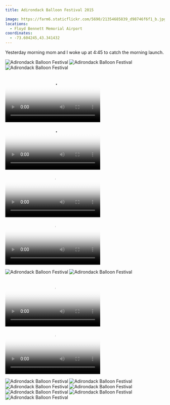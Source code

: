 ```yaml
---
title: Adirondack Balloon Festival 2015

image: https://farm6.staticflickr.com/5690/21354685839_d98746f6f1_b.jpg
locations:
  - Floyd Bennett Memorial Airport
coordinates:
  - -73.604245,43.341432
---
```


Yesterday morning mom and I woke up at 4:45 to catch the morning launch.

<div class="photos">
<img src="https://farm1.staticflickr.com/634/21550343211_d15c515f86_b.jpg" class="img-wide" alt="Adirondack Balloon Festival">
<img src="https://farm6.staticflickr.com/5807/20918828904_717db56fab_b.jpg" class="img-tall" alt="Adirondack Balloon Festival">
<img src="https://farm1.staticflickr.com/761/21353546370_2f2d5d8553_b.jpg" alt="Adirondack Balloon Festival">

<!-- tall video -->

<video src="https://www.flickr.com/photos/katydecorah/20920502963/play/site/48a22a95c5/" poster="https://farm6.staticflickr.com/5696/20920502963_48a22a95c5.jpg" controls="" class="img-fourths"></video> <video src="https://www.flickr.com/photos/katydecorah/20918858404/play/site/2472db735c/"  poster="https://farm1.staticflickr.com/646/20918858404_2472db735c_b.jpg" controls="" class="img-fourths"></video> <video src="https://www.flickr.com/photos/katydecorah/21354718679/play/site/9327a63bc5/" poster="https://farm1.staticflickr.com/645/21354718679_9327a63bc5_b.jpg" controls="" class="img-fourths"></video> <video src="https://www.flickr.com/photos/katydecorah/21354718809/play/site/5ff5787d3e/" poster="https://farm1.staticflickr.com/661/21354718809_5ff5787d3e_b.jpg" controls="" class="img-fourths"></video>

<img src="https://farm6.staticflickr.com/5690/21354685839_d98746f6f1_b.jpg" class="img-half" alt="Adirondack Balloon Festival">
<img src="https://farm6.staticflickr.com/5625/21541590785_96b3c90ba7_b.jpg" class="img-half" alt="Adirondack Balloon Festival">

<!-- video -->

<video src="https://www.flickr.com/photos/katydecorah/21354711029/play/hd/6e340d1a71/" poster="https://farm6.staticflickr.com/5785/21354711029_6e340d1a71_b.jpg" controls="" class="img-half"></video> <video src="https://www.flickr.com/photos/katydecorah/20920502883/play/hd/e66a945629/" poster="https://farm6.staticflickr.com/5733/20920502883_e66a945629_b.jpg" controls="" class="img-half"></video>

<img src="https://farm1.staticflickr.com/573/21530409792_3800c94419_b.jpg" class="img-half" alt="Adirondack Balloon Festival">
<img src="https://farm1.staticflickr.com/624/21541593415_41f0a236ca_b.jpg" class="img-half" alt="Adirondack Balloon Festival">

<img src="https://farm1.staticflickr.com/588/21515383966_c50d0bbeb2_b.jpg" alt="Adirondack Balloon Festival">

<img src="https://farm1.staticflickr.com/657/20920473113_94220982fd_b.jpg" class="img-wide" alt="Adirondack Balloon Festival">
<img src="https://farm6.staticflickr.com/5722/21354688239_d71ffe12f0_b.jpg" class="img-tall" alt="Adirondack Balloon Festival">

<img src="https://farm6.staticflickr.com/5835/21550339951_6aafc9820b_b.jpg" class="img-half" alt="Adirondack Balloon Festival">
<img src="https://farm6.staticflickr.com/5757/21353547320_67f0b40650_b.jpg" class="img-half" alt="Adirondack Balloon Festival">
</div>
